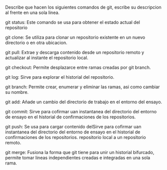 Describe que hacen los siguientes comandos de git, escribe su descripcion al frente en una sola linea.

git status: Este comando se usa para obtener el estado actual del repositorio

git clone: Se utiliza para clonar un repositorio existente en un nuevo directorio o en otra ubicacion.

git pull: Extrae y descarga contenido desde un repositorio remoto y actualizar al instante el repositorio local.

git checkout: Permite desplazarce entre ramas creadas por git branch.

git log: Sirve para explorar el historial del repositorio.

git branch: Permite crear, enumerar y eliminar las ramas, asi como cambiar su nombre.

git add: Añade un cambio del directorio de trabajo en el entorno del ensayo.

git commit: Sirve para cofirmar uan instantanea del directorio del entorno de ensayo en el historial de confirmaciones de los repositorios.

git push: Se usa para cargar contenido delSirve para cofirmar uan instantanea del directorio del entorno de ensayo en el historial de confirmaciones de los repositorios. repositorio local a un repositorio remoto.

git merge: Fusiona la forma que git tiene para unir un historial bifurcado, permite tomar lineas independientes creadas e integradas en una sola rama.
